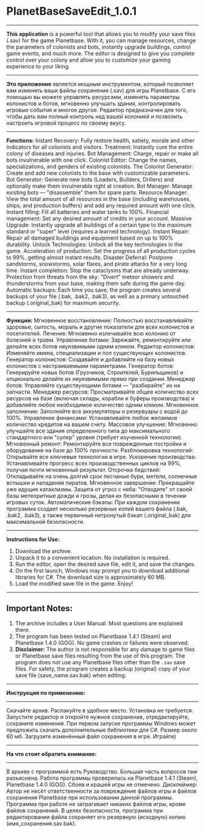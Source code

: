 # PlanetBaseSaveEdit_1.0.1
---

**This application** is a powerful tool that allows you to modify your save files (.sav) for the game Planetbase. With it, you can manage resources, change the parameters of colonists and bots, instantly upgrade buildings, control game events, and much more. The editor is designed to give you complete control over your colony and allow you to customize your gaming experience to your liking.

---

**Это приложение** является мощным инструментом, который позволяет вам изменять ваши файлы сохранения (.sav) для игры Planetbase. С его помощью вы можете управлять ресурсами, изменять параметры колонистов и ботов, мгновенно улучшать здания, контролировать игровые события и многое другое. Редактор предназначен для того, чтобы дать вам полный контроль над вашей колонией и позволить настроить игровой процесс по своему вкусу.

---

**Functions:**
Instant Recovery: Fully restore health, satiety, morale and other indicators for all colonists and visitors.
Treatment: Instantly cure the entire colony of diseases and injuries.
Bot Management: Charge, repair or make all bots invulnerable with one click.
Colonist Editor: Change the names, specializations, and genders of existing colonists.
The Colonist Generator: Create and add new colonists to the base with customizable parameters.
Bot Generator: Generate new bots (Loaders, Builders, Drillers) and optionally make them invulnerable right at creation.
Bot Manager: Manage existing bots — "disassemble" them for spare parts.
Resource Manager: View the total amount of all resources in the base (including warehouses, ships, and production buffers) and add any required amount with one click.
Instant filling: Fill all batteries and water tanks to 100%.
Financial management: Set any desired amount of credits in your account.
Massive Upgrade: Instantly upgrade all buildings of a certain type to the maximum standard or "super" level (requires a learned technology).
Instant Repair: Repair all damaged buildings and equipment based on up to 100% durability.
Unlock Technologies: Unlock all the key technologies in the game.
Acceleration of production: Set the progress of all production cycles to 99%, getting almost instant results.
Disaster Deferral: Postpone sandstorms, snowstorms, solar flares, and pirate attacks for a very long time.
Instant completion: Stop the cataclysms that are already underway.
Protection from threats from the sky: "Divert" meteor showers and thunderstorms from your base, making them safe during the game day.
Automatic backups: Each time you save, the program creates several backups of your file (.bak, .bak2, .bak3), as well as a primary untouched backup (.original_bak) for maximum security.

---

**Функции:**
Мгновенное восстановление: Полностью восстанавливайте здоровье, сытость, мораль и другие показатели для всех колонистов и посетителей.
Лечение: Мгновенно излечивайте всю колонию от болезней и травм.
Управление ботами: Заряжайте, ремонтируйте или делайте всех ботов неуязвимыми одним кликом.
Редактор колонистов: Изменяйте имена, специализации и пол существующих колонистов.
Генератор колонистов: Создавайте и добавляйте на базу новых колонистов с настраиваемыми параметрами.
Генератор ботов: Генерируйте новых ботов (Грузчиков, Строителей, Бурильщиков) и опционально делайте их неуязвимыми прямо при создании.
Менеджер ботов: Управляйте существующими ботами — "разбирайте" их на запчасти.
Менеджер ресурсов: Просматривайте общее количество всех ресурсов на базе (включая склады, корабли и буферы производства) и добавляйте любое необходимое количество одним кликом.
Мгновенное заполнение: Заполняйте все аккумуляторы и резервуары с водой до 100%.
Управление финансами: Устанавливайте любое желаемое количество кредитов на вашем счету.
Массовое улучшение: Мгновенно улучшайте все здания определенного типа до максимального стандартного или "супер" уровня (требует изученной технологии).
Мгновенный ремонт: Ремонтируйте все поврежденные постройки и оборудование на базе до 100% прочности.
Разблокировка технологий: Открывайте все ключевые технологии в игре.
Ускорение производства: Устанавливайте прогресс всех производственных циклов на 99%, получая почти мгновенный результат.
Отсрочка бедствий: Откладывайте на очень долгий срок песчаные бури, метели, солнечные вспышки и нападения пиратов.
Мгновенное завершение: Прекращайте уже идущие катаклизмы.
Защита от угроз с неба: "Отводите" от своей базы метеоритные дожди и грозы, делая их безопасными в течении игровых суток.
Автоматические бэкапы: При каждом сохранении программа создает несколько резервных копий вашего файла (.bak, .bak2, .bak3), а также первичный нетронутый бэкап (.original_bak) для максимальной безопасности.

---

**Instructions for Use:**

1.  Download the archive.
2.  Unpack it to a convenient location. No installation is required.
3.  Run the editor, open the desired save file, edit it, and save the changes.
4.  On the first launch, Windows may prompt you to download additional libraries for C#. The download size is approximately 60 MB.
5.  Load the modified save file in the game. Enjoy!
---
**Important Notes:**
---
1.  The archive includes a User Manual. Most questions are explained there.
2.  The program has been tested on Planetbase 1.4.1 (Steam) and Planetbase 1.4.0 (GOG). No game crashes or failures were observed.
3.  **Disclaimer:** The author is not responsible for any damage to game files or Planetbase save files resulting from the use of this program. The program does not use any Planetbase files other than the `.sav` save files. For safety, the program creates a backup (original) copy of your save file (save_name.sav.bak) when editing.
  
---

**Инструкция по применению:**

---

Скачайте архив.
Распакуйте в удобное место. Установка не требуется.
Запустите редактор и откройте нужное сохранение, отредактируйте, сохраните изменения.
При первом запуске программы Windows может предложить скачать дополнительные библиотеки для C#. Размер около 60 мб.
Загрузите изменённый файл сохранения в игре. Играйте)

---

**На что стоит обратить внимание:**

---

В архиве с программой есть Руководство. Большая часть вопросов там разъяснена.
Работа программы проверялась на Planetbase 1.4.1 (Steam), Planetbase 1.4.0 (GOG). Сбоев и крашей игры не отмечено.
Дисклеймер: Автор не несёт ответственности за повреждение файлов игры и файлов сохранения Planetbase при использовании данной программы. Программа при работе не затрагивает никаких файлов игры, кроме файлов сохранений. В целях безопасности, программа при редактировании файла сохраняет его резервную (исходную) копию (имя_сохранения.sav.bak).
